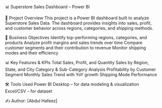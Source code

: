 📊 Superstore Sales Dashboard – Power BI

📌 Project Overview
This project is a Power BI dashboard built to analyze Superstore Sales Data.
The dashboard provides insights into sales, profit, and customer behavior across regions, categories, and shipping methods.

🎯 Business Objectives
Identify top-performing regions, categories, and products
Analyze profit margins and sales trends over time
Compare customer segments and their contribution to revenue
Monitor shipping modes and their efficiency

📊 Key Features & KPIs
Total Sales, Profit, and Quantity
Sales by Region, State, and City
Category & Sub-Category Analysis
Profitability by Customer Segment
Monthly Sales Trend with YoY growth
Shipping Mode Performance

🛠️ Tools Used
Power BI Desktop – for data modeling & visualization
Excel/CSV – for dataset

✍️ Author: [Abdul Hafeez]
